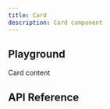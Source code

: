 ```yaml
---
title: Card
description: Card component
---
```


<script lang="ts">
    import {Card} from '$lib/index.js';
    import {docCardPropsDefs} from '$lib/components/Card/Card.props.js';
    import ApiReference from '$lib-doc/components/ApiReference.svelte';
    import Playground from '$lib-doc/components/Playground.svelte';
    import PlaygroundForm from '$lib-doc/components/PlaygroundForm.svelte';

    let props = {}
</script>

## Playground

<Playground >
<Card {...props} slot="component">Card content</Card>
<PlaygroundForm bind:props schema={docCardPropsDefs} slot="form" />
</Playground>

## API Reference

<ApiReference data={docCardPropsDefs}></ApiReference>
